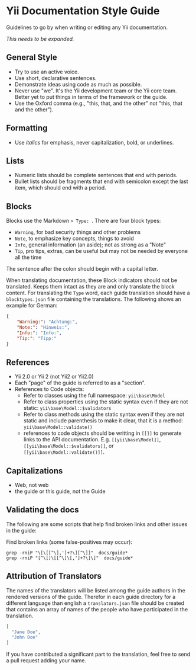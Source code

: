 # Yii Documentation Style Guide

Guidelines to go by when writing or editing any Yii documentation.

*This needs to be expanded.*

## General Style

* Try to use an active voice.
* Use short, declarative sentences.
* Demonstrate ideas using code as much as possible.
* Never use "we". It's the Yii development team or the Yii core team. Better yet to put things in terms of the framework or the guide.
* Use the Oxford comma (e.g., "this, that, and the other" not "this, that and the other").

## Formatting

* Use *italics* for emphasis, never capitalization, bold, or underlines.

## Lists

* Numeric lists should be complete sentences that end with periods.
* Bullet lists should be fragments that end with semicolon except the last item, which should end with a period.

## Blocks

Blocks use the Markdown `> Type: `. There are four block types:

* `Warning`, for bad security things and other problems
* `Note`, to emphasize key concepts, things to avoid
* `Info`, general information (an aside); not as strong as a "Note"
* `Tip`, pro tips, extras, can be useful but may not be needed by everyone all the time

The sentence after the colon should begin with a capital letter.

When translating documentation, these Block indicators should not be translated.
Keeps them intact as they are and only translate the block content.
For translating the `Type` word, each guide translation should have a `blocktypes.json` file
containing the translations. The following shows an example for German:

```json
{
    "Warning:": "Achtung:",
    "Note:": "Hinweis:",
    "Info:": "Info:",
    "Tip:": "Tipp:"
}
```

## References

* Yii 2.0 or Yii 2 (not Yii2 or Yii2.0)
* Each "page" of the guide is referred to as a "section".
* References to Code objects:
  - Refer to classes using the full namespace: `yii\base\Model`
  - Refer to class properties using the static syntax even if they are not static: `yii\base\Model::$validators`
  - Refer to class methods using the static syntax even if they are not static and include parenthesis to make it clear, that it is a method: `yii\base\Model::validate()`
  - references to code objects should be writting in `[[]]` to generate links to the API documentation. E.g. `[[yii\base\Model]]`, `[[yii\base\Model::$validators]]`, or `[[yii\base\Model::validate()]]`.

## Capitalizations

* Web, not web
* the guide or this guide, not the Guide

## Validating the docs

The following are some scripts that help find broken links and other issues in the guide:

Find broken links (some false-positives may occur):

    grep -rniP "\[\[[^\],']+?\][^\]]"  docs/guide*
    grep -rniP "[^\[]\[[^\]\[,']+?\]\]"  docs/guide*
    
## Attribution of Translators

The names of the translators will be listed among the guide authors in the
rendered versions of the guide.
Therefor in each guide directory for a different language than english a `translators.json` file
should be created that contains an array of names of the people who have participated in the translation.

```json
[
  "Jane Doe",
  "John Doe"
]
```

If you have contributed a significant part to the translation, feel free to send a pull request adding your name.

